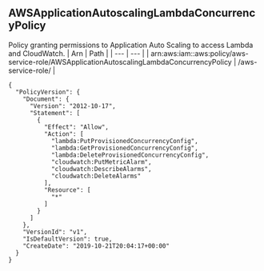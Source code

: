 
## AWSApplicationAutoscalingLambdaConcurrencyPolicy
Policy granting permissions to Application Auto Scaling to access Lambda and CloudWatch.
| Arn | Path |
| --- | --- |
| arn:aws:iam::aws:policy/aws-service-role/AWSApplicationAutoscalingLambdaConcurrencyPolicy | /aws-service-role/ |
```
{
  "PolicyVersion": {
    "Document": {
      "Version": "2012-10-17",
      "Statement": [
        {
          "Effect": "Allow",
          "Action": [
            "lambda:PutProvisionedConcurrencyConfig",
            "lambda:GetProvisionedConcurrencyConfig",
            "lambda:DeleteProvisionedConcurrencyConfig",
            "cloudwatch:PutMetricAlarm",
            "cloudwatch:DescribeAlarms",
            "cloudwatch:DeleteAlarms"
          ],
          "Resource": [
            "*"
          ]
        }
      ]
    },
    "VersionId": "v1",
    "IsDefaultVersion": true,
    "CreateDate": "2019-10-21T20:04:17+00:00"
  }
}
```
